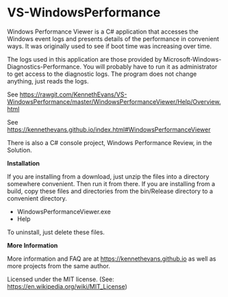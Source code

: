 # VS-WindowsPerformance

Windows Performance Viewer is a C# application that accesses the Windows event logs and presents details of the performance in convenient ways. It was originally used to see if boot time was increasing over time.

The logs used in this application are those provided by Microsoft-Windows-Diagnostics-Performance. You will probably have to run it as administrator to get access to the diagnostic logs. The program does not change anything, just reads the logs.

See https://rawgit.com/KennethEvans/VS-WindowsPerformance/master/WindowsPerformanceViewer/Help/Overview.html

See https://kennethevans.github.io/index.html#WindowsPerformanceViewer

There is also a C# console project, Windows Performance Review, in the Solution.

**Installation**

If you are installing from a download, just unzip the files into a directory somewhere convenient. Then run it from there. If you are installing from a build, copy these files and directories from the bin/Release directory to a convenient directory.

* WindowsPerformanceViewer.exe
* Help

To uninstall, just delete these files. 

**More Information**

More information and FAQ are at https://kennethevans.github.io as well as more projects from the same author.

Licensed under the MIT license. (See: https://en.wikipedia.org/wiki/MIT_License)